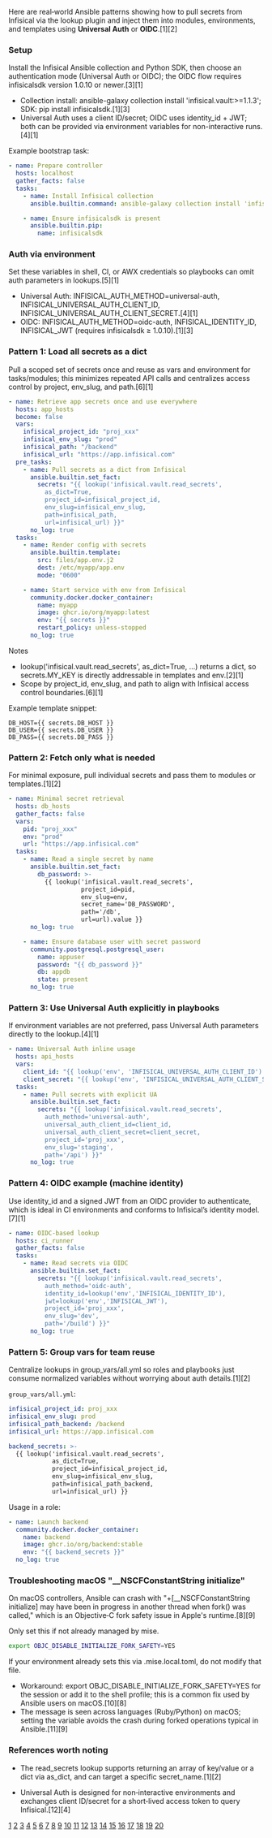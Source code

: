 Here are real‑world Ansible patterns showing how to pull secrets from Infisical via the lookup plugin and inject them into modules, environments, and templates using **Universal Auth** or **OIDC**.[1][2]

### Setup

Install the Infisical Ansible collection and Python SDK, then choose an authentication mode (Universal Auth or OIDC); the OIDC flow requires infisicalsdk version 1.0.10 or newer.[3][1]

- Collection install: ansible-galaxy collection install 'infisical.vault:>=1.1.3'; SDK: pip install infisicalsdk.[1][3]
- Universal Auth uses a client ID/secret; OIDC uses identity_id + JWT; both can be provided via environment variables for non-interactive runs.[4][1]

Example bootstrap task:

```yaml
- name: Prepare controller
  hosts: localhost
  gather_facts: false
  tasks:
    - name: Install Infisical collection
      ansible.builtin.command: ansible-galaxy collection install 'infisical.vault:>=1.1.3'

    - name: Ensure infisicalsdk is present
      ansible.builtin.pip:
        name: infisicalsdk
```

### Auth via environment

Set these variables in shell, CI, or AWX credentials so playbooks can omit auth parameters in lookups.[5][1]

- Universal Auth: INFISICAL_AUTH_METHOD=universal-auth, INFISICAL_UNIVERSAL_AUTH_CLIENT_ID, INFISICAL_UNIVERSAL_AUTH_CLIENT_SECRET.[4][1]
- OIDC: INFISICAL_AUTH_METHOD=oidc-auth, INFISICAL_IDENTITY_ID, INFISICAL_JWT (requires infisicalsdk ≥ 1.0.10).[1][3]

### Pattern 1: Load all secrets as a dict

Pull a scoped set of secrets once and reuse as vars and environment for tasks/modules; this minimizes repeated API calls and centralizes access control by project, env_slug, and path.[6][1]

```yaml
- name: Retrieve app secrets once and use everywhere
  hosts: app_hosts
  become: false
  vars:
    infisical_project_id: "proj_xxx"
    infisical_env_slug: "prod"
    infisical_path: "/backend"
    infisical_url: "https://app.infisical.com"
  pre_tasks:
    - name: Pull secrets as a dict from Infisical
      ansible.builtin.set_fact:
        secrets: "{{ lookup('infisical.vault.read_secrets',
          as_dict=True,
          project_id=infisical_project_id,
          env_slug=infisical_env_slug,
          path=infisical_path,
          url=infisical_url) }}"
      no_log: true
  tasks:
    - name: Render config with secrets
      ansible.builtin.template:
        src: files/app.env.j2
        dest: /etc/myapp/app.env
        mode: "0600"

    - name: Start service with env from Infisical
      community.docker.docker_container:
        name: myapp
        image: ghcr.io/org/myapp:latest
        env: "{{ secrets }}"
        restart_policy: unless-stopped
      no_log: true
```

Notes

- lookup('infisical.vault.read_secrets', as_dict=True, ...) returns a dict, so secrets.MY_KEY is directly addressable in templates and env.[2][1]
- Scope by project_id, env_slug, and path to align with Infisical access control boundaries.[6][1]

Example template snippet:

```text
DB_HOST={{ secrets.DB_HOST }}
DB_USER={{ secrets.DB_USER }}
DB_PASS={{ secrets.DB_PASS }}
```

### Pattern 2: Fetch only what is needed

For minimal exposure, pull individual secrets and pass them to modules or templates.[1][2]

```yaml
- name: Minimal secret retrieval
  hosts: db_hosts
  gather_facts: false
  vars:
    pid: "proj_xxx"
    env: "prod"
    url: "https://app.infisical.com"
  tasks:
    - name: Read a single secret by name
      ansible.builtin.set_fact:
        db_password: >-
          {{ lookup('infisical.vault.read_secrets',
                    project_id=pid,
                    env_slug=env,
                    secret_name='DB_PASSWORD',
                    path='/db',
                    url=url).value }}
      no_log: true

    - name: Ensure database user with secret password
      community.postgresql.postgresql_user:
        name: appuser
        password: "{{ db_password }}"
        db: appdb
        state: present
      no_log: true
```

### Pattern 3: Use Universal Auth explicitly in playbooks

If environment variables are not preferred, pass Universal Auth parameters directly to the lookup.[4][1]

```yaml
- name: Universal Auth inline usage
  hosts: api_hosts
  vars:
    client_id: "{{ lookup('env', 'INFISICAL_UNIVERSAL_AUTH_CLIENT_ID') }}"
    client_secret: "{{ lookup('env', 'INFISICAL_UNIVERSAL_AUTH_CLIENT_SECRET') }}"
  tasks:
    - name: Pull secrets with explicit UA
      ansible.builtin.set_fact:
        secrets: "{{ lookup('infisical.vault.read_secrets',
          auth_method='universal-auth',
          universal_auth_client_id=client_id,
          universal_auth_client_secret=client_secret,
          project_id='proj_xxx',
          env_slug='staging',
          path='/api') }}"
      no_log: true
```

### Pattern 4: OIDC example (machine identity)

Use identity_id and a signed JWT from an OIDC provider to authenticate, which is ideal in CI environments and conforms to Infisical’s identity model.[7][1]

```yaml
- name: OIDC-based lookup
  hosts: ci_runner
  gather_facts: false
  tasks:
    - name: Read secrets via OIDC
      ansible.builtin.set_fact:
        secrets: "{{ lookup('infisical.vault.read_secrets',
          auth_method='oidc-auth',
          identity_id=lookup('env','INFISICAL_IDENTITY_ID'),
          jwt=lookup('env','INFISICAL_JWT'),
          project_id='proj_xxx',
          env_slug='dev',
          path='/build') }}"
      no_log: true
```

### Pattern 5: Group vars for team reuse

Centralize lookups in group_vars/all.yml so roles and playbooks just consume normalized variables without worrying about auth details.[1][2]

`group_vars/all.yml`:

```yaml
infisical_project_id: proj_xxx
infisical_env_slug: prod
infisical_path_backend: /backend
infisical_url: https://app.infisical.com

backend_secrets: >-
  {{ lookup('infisical.vault.read_secrets',
            as_dict=True,
            project_id=infisical_project_id,
            env_slug=infisical_env_slug,
            path=infisical_path_backend,
            url=infisical_url) }}
```

Usage in a role:

```yaml
- name: Launch backend
  community.docker.docker_container:
    name: backend
    image: ghcr.io/org/backend:stable
    env: "{{ backend_secrets }}"
  no_log: true
```

### Troubleshooting macOS "\_\_NSCFConstantString initialize"

On macOS controllers, Ansible can crash with "+[__NSCFConstantString initialize] may have been in progress in another thread when fork() was called," which is an Objective‑C fork safety issue in Apple's runtime.[8][9]

Only set this if not already managed by mise.

```bash
export OBJC_DISABLE_INITIALIZE_FORK_SAFETY=YES
```

If your environment already sets this via .mise.local.toml, do not modify that file.

- Workaround: export OBJC_DISABLE_INITIALIZE_FORK_SAFETY=YES for the session or add it to the shell profile; this is a common fix used by Ansible users on macOS.[10][8]
- The message is seen across languages (Ruby/Python) on macOS; setting the variable avoids the crash during forked operations typical in Ansible.[11][9]

### References worth noting

- The read_secrets lookup supports returning an array of key/value or a dict via as_dict, and can target a specific secret_name.[1][2]

- Universal Auth is designed for non‑interactive environments and exchanges client ID/secret for a short‑lived access token to query Infisical.[12][4]

[1](https://infisical.com/docs/integrations/platforms/ansible)
[2](https://galaxy.ansible.com/ui/repo/published/infisical/vault/content/lookup/read_secrets/)
[3](https://galaxy.ansible.com/ui/repo/published/infisical/vault/content/)
[4](https://infisical.com/docs/documentation/platform/identities/universal-auth)
[5](https://infisical.com/docs/cli/commands/login)
[6](https://infisical.com/docs/documentation/platform/secrets-mgmt/concepts/access-control)
[7](https://infisical.com/docs/api-reference/overview/authentication)
[8](https://www.ansiblepilot.com/articles/macos-fork-error-ansible-troubleshooting/)
[9](https://github.com/ansible/ansible/issues/76631)
[10](https://forum.ansible.com/t/url-lookup-fails-on-my-apple-m1/34863)
[11](https://www.jdeen.com/blog/fix-ruby-macos-nscfconstantstring-initialize-error)
[12](https://infisical.com/docs/api-reference/endpoints/universal-auth/login)
[13](https://www.everythingdevops.dev/blog/managing-ansible-secrets-with-infisical)
[14](https://infisical.com/blog/infisical-update-december-2023)
[15](https://forum.ansible.com/t/dynamically-give-ansible-a-private-key-from-an-infisical-vault-terraform/40682)
[16](https://galaxy.ansible.com/ui/repo/published/infisical/vault/docs/)
[17](https://github.com/Infisical/ansible-collection/issues)
[18](https://stackoverflow.com/questions/52671926/rails-may-have-been-in-progress-in-another-thread-when-fork-was-called)
[19](https://infisical.com/blog/introducing-machine-identities)
[20](https://github.com/Infisical/infisical/issues/2044)
